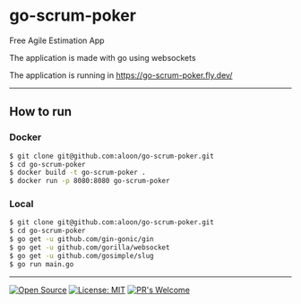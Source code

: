 # go-scrum-poker

Free Agile Estimation App

The application is made with go using websockets

The application is running in https://go-scrum-poker.fly.dev/

---

## How to run

### Docker

```bash
$ git clone git@github.com:aloon/go-scrum-poker.git
$ cd go-scrum-poker
$ docker build -t go-scrum-poker .
$ docker run -p 8080:8080 go-scrum-poker
```

### Local

```bash
$ git clone git@github.com:aloon/go-scrum-poker.git
$ cd go-scrum-poker
$ go get -u github.com/gin-gonic/gin
$ go get -u github.com/gorilla/websocket
$ go get -u github.com/gosimple/slug
$ go run main.go
```

---

[![Open Source](https://badges.frapsoft.com/os/v1/open-source.svg?v=103)](https://opensource.org/)
[![License: MIT](https://img.shields.io/badge/License-MIT-yellow.svg)](https://opensource.org/licenses/MIT)
[![PR's Welcome](https://img.shields.io/badge/PRs-welcome-brightgreen.svg?style=flat)](http://makeapullrequest.com)  

